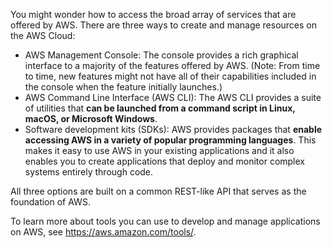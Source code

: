You might wonder how to access the broad array of services that are offered by AWS. There are three ways to create and manage resources on the AWS Cloud:
- AWS Management Console: The console provides a rich graphical interface to a majority of the features offered by AWS. (Note: From time to time, new features might not have all of their capabilities included in the console when the feature initially launches.)
- AWS Command Line Interface (AWS CLI): The AWS CLI provides a suite of utilities that **can be launched from a command script in Linux, macOS, or Microsoft Windows**.
- Software development kits (SDKs): AWS provides packages that **enable accessing AWS in a variety of popular programming languages**. This makes it easy to use AWS in your existing applications and it also enables you to create applications that deploy and monitor complex systems entirely through code. 

All three options are built on a common REST-like API that serves as the foundation of AWS.

To learn more about tools you can use to develop and manage applications on AWS, see 
https://aws.amazon.com/tools/.
